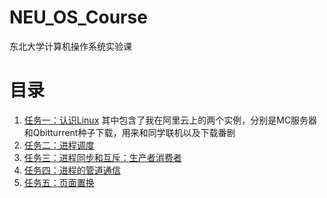 # NEU_OS_Course
东北大学计算机操作系统实验课

# 目录
1. [任务一：认识Linux](./task1/readme.md)
    其中包含了我在阿里云上的两个实例，分别是MC服务器和Qbitturrent种子下载，用来和同学联机以及下载番剧
2. [任务二：进程调度](./task2/readme.md)
3. [任务三：进程同步和互斥：生产者消费者](./task3/readme.md)
4. [任务四：进程的管道通信](./task4/readme.md)
5. [任务五：页面置换](./task5/readme.md)